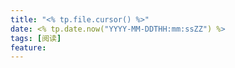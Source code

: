 ```yaml
---
title: "<% tp.file.cursor() %>"
date: <% tp.date.now("YYYY-MM-DDTHH:mm:ssZZ") %>
tags: [阅读]
feature: 
---
```



